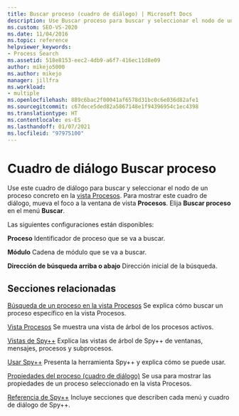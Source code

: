 ```yaml
---
title: Buscar proceso (cuadro de diálogo) | Microsoft Docs
description: Use Buscar proceso para buscar y seleccionar el nodo de un proceso concreto en la vista Procesos. Puede especificar el identificador del proceso, la cadena del módulo y la dirección de la búsqueda.
ms.custom: SEO-VS-2020
ms.date: 11/04/2016
ms.topic: reference
helpviewer_keywords:
- Process Search
ms.assetid: 518e8153-eec2-4db9-a6f7-416ec11d8e09
author: mikejo5000
ms.author: mikejo
manager: jillfra
ms.workload:
- multiple
ms.openlocfilehash: 889c6bac2f00041af6578d31bc0c6e036d82afe1
ms.sourcegitcommit: c67dece5ded82a5867148e1f94396954c1ec4398
ms.translationtype: HT
ms.contentlocale: es-ES
ms.lasthandoff: 01/07/2021
ms.locfileid: "97975100"
---
```

# <a name="process-search-dialog-box"></a>Cuadro de diálogo Buscar proceso
Use este cuadro de diálogo para buscar y seleccionar el nodo de un proceso concreto en la [vista Procesos](../debugger/processes-view.md). Para mostrar este cuadro de diálogo, mueva el foco a la ventana de vista **Procesos**. Elija **Buscar proceso** en el menú **Buscar**.

 Las siguientes configuraciones están disponibles:

 **Proceso** Identificador de proceso que se va a buscar.

 **Módulo** Cadena de módulo que se va a buscar.

 **Dirección de búsqueda arriba o abajo** Dirección inicial de la búsqueda.

## <a name="related-sections"></a>Secciones relacionadas
 [Búsqueda de un proceso en la vista Procesos](../debugger/how-to-search-for-a-process-in-processes-view.md) Se explica cómo buscar un proceso específico en la vista Procesos.

 [Vista Procesos](../debugger/processes-view.md) Se muestra una vista de árbol de los procesos activos.

 [Vistas de Spy++](../debugger/spy-increment-views.md) Explica las vistas de árbol de Spy++ de ventanas, mensajes, procesos y subprocesos.

 [Usar Spy++](../debugger/using-spy-increment.md) Presenta la herramienta Spy++ y explica cómo se puede usar.

 [Propiedades del proceso (cuadro de diálogo)](../debugger/process-properties-dialog-box.md) Se usa para mostrar las propiedades de un proceso seleccionado en la vista Procesos.

 [Referencia de Spy++](../debugger/spy-increment-reference.md) Incluye secciones que describen cada menú y cuadro de diálogo de Spy++.